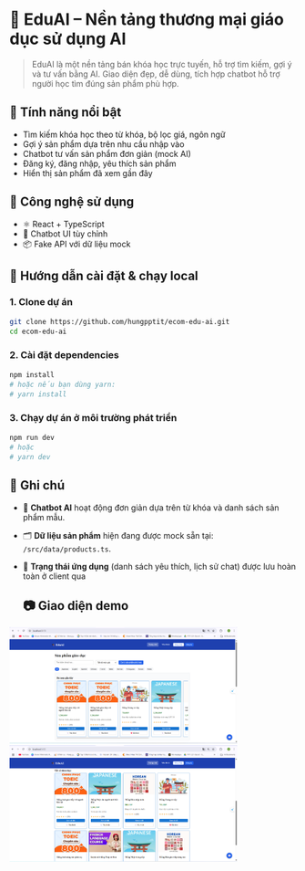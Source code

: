 # 🧠 EduAI – Nền tảng thương mại giáo dục sử dụng AI

> EduAI là một nền tảng bán khóa học trực tuyến, hỗ trợ tìm kiếm, gợi ý và tư vấn bằng AI. Giao diện đẹp, dễ dùng, tích hợp chatbot hỗ trợ người học tìm đúng sản phẩm phù hợp.

## 🚀 Tính năng nổi bật

- Tìm kiếm khóa học theo từ khóa, bộ lọc giá, ngôn ngữ
- Gợi ý sản phẩm dựa trên nhu cầu nhập vào
- Chatbot tư vấn sản phẩm đơn giản (mock AI)
- Đăng ký, đăng nhập, yêu thích sản phẩm
- Hiển thị sản phẩm đã xem gần đây

## 🧩 Công nghệ sử dụng

- ⚛️ React + TypeScript
- 💬 Chatbot UI tùy chỉnh
- 📦 Fake API với dữ liệu mock

## 🧪 Hướng dẫn cài đặt & chạy local

### 1. Clone dự án

```bash
git clone https://github.com/hungpptit/ecom-edu-ai.git
cd ecom-edu-ai
```  

### 2. Cài đặt dependencies

```bash
npm install
# hoặc nếu bạn dùng yarn:
# yarn install
```

### 3. Chạy dự án ở môi trường phát triển
```bash
npm run dev
# hoặc
# yarn dev
```
## 📌 Ghi chú

- 🤖 **Chatbot AI** hoạt động đơn giản dựa trên từ khóa và danh sách sản phẩm mẫu.
- 🗂️ **Dữ liệu sản phẩm** hiện đang được mock sẵn tại: `/src/data/products.ts`.
- 💾 **Trạng thái ứng dụng** (danh sách yêu thích, lịch sử chat) được lưu hoàn toàn ở client qua

  ## 📷 Giao diện demo

<img src="./demo/anh1.png" alt="Chat demo" width="400"/> 
<img src="./demo/anh2.png" alt="Home preview" width="400"/>
